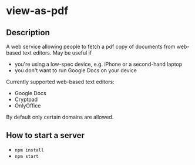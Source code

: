 # view-as-pdf
## Description
A web service allowing people to fetch a pdf copy of documents from web-based text editors. May be useful if 
- you're using a low-spec device, e.g. iPhone or a second-hand laptop
- you don't want to run Google Docs on your device

Currently supported web-based text editors:
- Google Docs
- Cryptpad
- OnlyOffice

By default only certain domains are allowed.

## How to start a server
- `npm install`
- `npm start`
